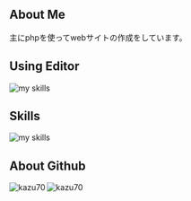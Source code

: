 
## About Me
主にphpを使ってwebサイトの作成をしています。

## Using Editor
<img alt="my skills" src="https://skillicons.dev/icons?theme=dark&perline=7&i=visualstudio,vscode,vim" />  

## Skills
<img alt="my skills" src="https://skillicons.dev/icons?theme=dark&perline=7&i=html,css,php,mysql,cs,py,js,nodejs,discordjs,bots" />  

## About Github
<img align="left" src="https://github-readme-stats.vercel.app/api/top-langs?username=kazu70&show_icons=true&locale=en&layout=compact&theme=tokyonight" alt="kazu70" />
<img align="center" src="https://github-readme-streak-stats.herokuapp.com/?user=kazu70&&theme=tokyonight" alt="kazu70" />
